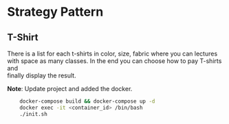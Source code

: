 # Strategy Pattern

## T-Shirt
There is a list for each t-shirts in color, size, fabric where you can lectures  
with space as many classes. In the end you can choose how to pay T-shirts and  
finally display the result.

**Note**: Update project and added the docker.

```bash
    docker-compose build && docker-compose up -d
    docker exec -it <container_id> /bin/bash
    ./init.sh
```
